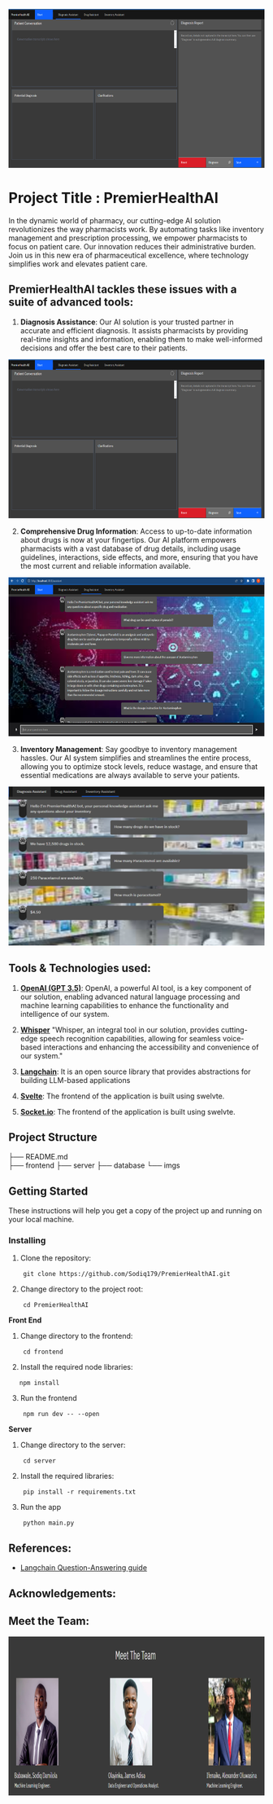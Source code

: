 <p  align="center">

<img  src="imgs/diagnosis_assistant.PNG"  alt="PremierHealthAI Landing page"  height=312  width=820/>

</p> 

# Project Title : PremierHealthAI

In the dynamic world of pharmacy, our cutting-edge AI solution revolutionizes the way pharmacists work. By automating tasks like inventory management and prescription processing, we empower pharmacists to focus on patient care. Our innovation reduces their administrative burden. Join us in this new era of pharmaceutical excellence, where technology simplifies work and elevates patient care.

## PremierHealthAI tackles these issues with a suite of advanced tools:

1. **Diagnosis Assistance**: Our AI solution is your trusted partner in accurate and efficient diagnosis. It assists pharmacists by providing real-time insights and information, enabling them to make well-informed decisions and offer the best care to their patients.
<p  align="center">

<img  src="imgs/diagnosis_assistant.PNG"  alt="PremierHealthAI Landing page"  height=312  width=820/>

</p> 

2. **Comprehensive Drug Information**: Access to up-to-date information about drugs is now at your fingertips. Our AI platform empowers pharmacists with a vast database of drug details, including usage guidelines, interactions, side effects, and more, ensuring that you have the most current and reliable information available.
<p  align="center">

<img  src="imgs/med_assistant.PNG"  alt="PremierHealthAI drug page"  height=312  width=820/>

</p> 

3. **Inventory Management**: Say goodbye to inventory management hassles. Our AI system simplifies and streamlines the entire process, allowing you to optimize stock levels, reduce wastage, and ensure that essential medications are always available to serve your patients.
<p  align="center">

<img  src="imgs/inv_assistant.PNG"  alt="PremierHealthAI inventory page"  height=312  width=820/>

</p> 

## Tools & Technologies used:

1. **[OpenAI (GPT 3.5)](https://openai.com/)**: OpenAI, a powerful AI tool, is a key component of our solution, enabling advanced natural language processing and machine learning capabilities to enhance the functionality and intelligence of our system.

2.  **[Whisper](https://openai.com/blog/introducing-chatgpt-and-whisper-apis)** "Whisper, an integral tool in our solution, provides cutting-edge speech recognition capabilities, allowing for seamless voice-based interactions and enhancing the accessibility and convenience of our system."

3.  **[Langchain](https://langchain.readthedocs.io/en/latest/getting_started/getting_started.html)**: It is an open source library that provides abstractions for building LLM-based applications

4.  **[Svelte](https://svelte.dev/)**: The frontend of the application is built using swelvte.

5.  **[Socket.io](https://svelte.dev/)**: The frontend of the application is built using swelvte.


## Project Structure

├── README.md        
├── frontend
├── server
├── database
└── imgs


## Getting Started

These instructions will help you get a copy of the project up and running on your local machine.

### Installing

1. Clone the repository:

```
    git clone https://github.com/Sodiq179/PremierHealthAI.git
```

2. Change directory to the project root:

```
    cd PremierHealthAI
```

**Front End**

1. Change directory to the frontend:

```
    cd frontend
```

2. Install the required node libraries:

```
   npm install
```

3. Run the frontend

```
    npm run dev -- --open
```

**Server**

1. Change directory to the server:

```
    cd server
```

2. Install the required libraries:

```
    pip install -r requirements.txt
```

3. Run the app

```
    python main.py
```



## References:

- [Langchain Question-Answering guide](https://langchain.readthedocs.io/en/latest/use_cases/question_answering.html)


## Acknowledgements:


## Meet the Team:
<p  align="center">

<img  src="imgs/the_team.PNG"  alt="PremierHealthAI Landing page"  height=312  width=820/>

</p> 